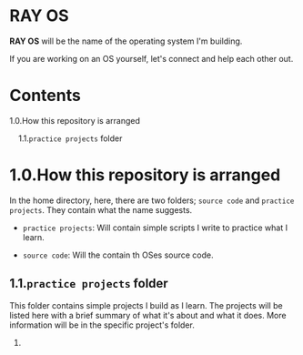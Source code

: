 # RAY OS

**RAY OS** will be the name of the operating system I'm building.

If you are working on an OS yourself, let's connect and help each other out.



# Contents

1.0.How this repository is arranged

    1.1.`practice projects` folder



# 1.0.How this repository is arranged

In the home directory, here, there are two folders; `source code` and `practice projects`. They contain what the name suggests.

+ `practice projects`: Will contain simple scripts I write to practice what I learn.

+ `source code`: Will the contain th OSes source code.



## 1.1.`practice projects` folder

This folder contains simple projects I build as I learn. The projects will be listed here with a brief summary of what it's about and what it does. More information will be in the specific project's folder.

1. 
